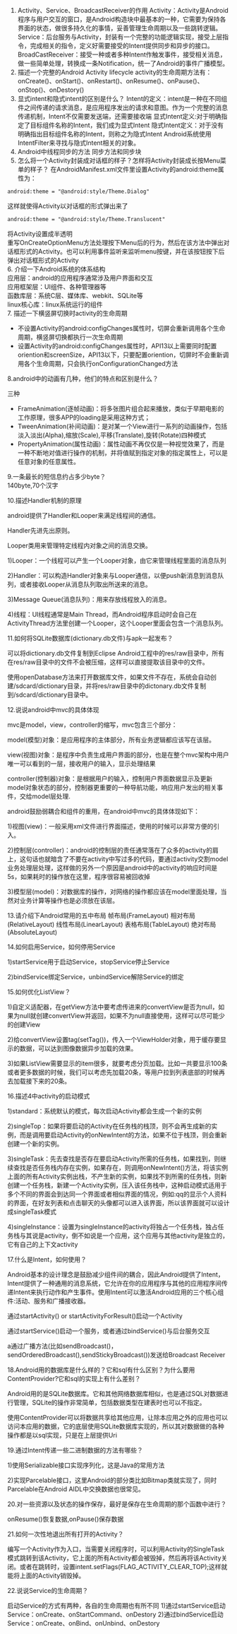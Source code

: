 1. Activity、Service、BroadcastReceiver的作用
   Activity：Activity是Android程序与用户交互的窗口，是Android构造块中最基本的一种，它需要为保持各界面的状态，做很多持久化的事情，妥善管理生命周期以及一些跳转逻辑。
   Service：后台服务与Activity，封装有一个完整的功能逻辑实现，接受上层指令，完成相关的指令，定义好需要接受的Intent提供同步和异步的接口。
   BroadCastReceiver：接受一种或者多种Intent作触发事件，接受相关消息，做一些简单处理，转换成一条Notification，统一了Android的事件广播模型。
2. 描述一个完整的Android Activity lifecycle
   activity的生命周期方法有：onCreate\(\)、onStart\(\)、onRestart\(\)、onResume\(\)、onPause\(\)、onStop\(\)、onDestory\(\)
3. 显式intent和隐式intent的区别是什么？
   Intent的定义：intent是一种在不同组件之间传递的请求消息，是应用程序发出的请求和意图。作为一个完整的消息传递机制，Intent不仅需要发送端，还需要接收端
   显式Intent定义:对于明确指定了目标组件名称的Intent，我们成为显式Intent
   隐式Intent定义：对于没有明确指出目标组件名称的Intent，则称之为隐式Intent
   Android系统使用IntentFilter来寻找与隐式Intent相关的对象。
4. Android中线程同步的方法
   同步方法和同步块
5. 怎么将一个Activity封装成对话框的样子？怎样将Activity封装成长按Menu菜单的样子？
   在AndroidManifest.xml文件里设置Activity的android:theme属性为：

```xml
android:theme = "@android:style/Theme.Dialog"
```

这样就使得Activity以对话框的形式弹出来了

```xml
android:theme = "@android:style/Theme.Translucent"
```

将Activity设置成半透明  
重写OnCreateOptionMenu方法处理按下Menu后的行为，然后在该方法中弹出对话框形式的Activity。也可以利用事件监听来监听menu按键，并在该按钮按下后弹出对话框形式的Activity  
6. 介绍一下Android系统的体系结构  
应用层：android的应用程序通常涉及用户界面和交互  
应用框架层：UI组件、各种管理器等  
函数库层：系统C层、媒体库、webkit、SQLite等  
linux核心库：linux系统运行的组件  
7. 描述一下横竖屏切换时activity的生命周期

   * 不设置Activity的android:configChanges属性时，切屏会重新调用各个生命周期，横竖屏切换都执行一次生命周期
   * 设置Activity的android:configChanges属性时，API13以上需要同时配置oriention和screenSize，API13以下，只要配置oriention，切屏时不会重新调用各个生命周期，只会执行onConfigurationChanged方法


8.android中的动画有几种，他们的特点和区别是什么？

三种

* FrameAnimation\(逐帧动画\)：将多张图片组合起来播放，类似于早期电影的工作原理，很多APP的loading是采用这种方式；
* TweenAnimation\(补间动画\)：是对某一个View进行一系列的动画操作，包括淡入淡出\(Alpha\),缩放\(Scale\),平移\(Translate\),旋转\(Rotate\)四种模式
* PropertyAnimation\(属性动画\)：属性动画不再仅仅是一种视觉效果了，而是一种不断地对值进行操作的机制，并将值赋到指定对象的指定属性上，可以是任意对象的任意属性。



9.一条最长的短信息约占多少byte？  
140byte,70个汉字

10.描述Handler机制的原理

android提供了Handler和Looper来满足线程间的通信。

Handler先进先出原则。

Looper类用来管理特定线程内对象之间的消息交换。

1\)Looper：一个线程可以产生一个Looper对象，由它来管理线程里面的消息队列

2\)Handler：可以构造Handler对象来与Looper通信，以便push新消息到消息队列，或者接收Looper从消息队列取出所送来的消息。

3\)Message Queue\(消息队列\)：用来存放线程放入的消息。

4\)线程：UI线程通常是Main Thread，而Android程序启动时会自己在ActivityThread方法里创建一个Looper，这个Looper里面会包含一个消息队列。

11.如何将SQLite数据库\(dictionary.db文件\)与apk一起发布？

可以将dictionary.db文件复制到Eclipse Android工程中的res/raw目录中，所有在res/raw目录中的文件不会被压缩，这样可以直接提取该目录中的文件。

使用openDatabase方法来打开数据库文件，如果文件不存在，系统会自动创建/sdcard/dictionary目录，并将res/raw目录中的dictonary.db文件复制到/sdcard/dictionary目录中。

12.说说android中mvc的具体体现

mvc是model，view，controller的缩写，mvc包含三个部分：

model\(模型\)对象：是应用程序的主体部分，所有业务逻辑都应该写在该层。

view\(视图\)对象：是程序中负责生成用户界面的部分，也是在整个mvc架构中用户唯一可以看到的一层，接收用户的输入，显示处理结果

controller\(控制器\)对象：是根据用户的输入，控制用户界面数据显示及更新model对象状态的部分，控制器更重要的一种导航功能，响应用户发出的相关事件，交给model层处理.

android鼓励弱耦合和组件的重用，在android中mvc的具体体现如下：

1\)视图\(view\)：一般采用xml文件进行界面描述，使用的时候可以非常方便的引入。

2\)控制层\(controller\)：android的控制层的责任通常落在了众多的activity的肩上，这句话也就暗含了不要在activity中写过多的代码，要通过activity交割model业务处理层处理，这样做的另外一个原因是android中的activity的响应时间是5s，如果耗时的操作放在这里，程序很容易被回收掉

3\)模型层\(model\)：对数据库的操作，对网络的操作都应该在model里面处理，当然对业务计算等操作也是必须放在该层。

13.请介绍下Android常用的五中布局
帧布局\(FrameLayout\)
相对布局\(RelativeLayout\)
线性布局\(LinearLayout\)
表格布局\(TableLayout\)
绝对布局\(AbsoluteLayout\)

14.如何启用Service，如何停用Service

1\)startService用于启动Service，stopService停止Service

2\)bindService绑定Service，unbindService解除Service的绑定

15.如何优化ListView？

1\)自定义适配器，在getView方法中要考虑传进来的convertView是否为null，如果为null就创建convertView并返回，如果不为null直接使用，这样可以尽可能少的创建View

2\)给convertView设置tag\(setTag\(\)\)，传入一个ViewHolder对象，用于缓存要显示的数据，可以达到图像数据异步加载的效果。

3\)如果ListView需要显示的item很多，就要考虑分页加载。比如一共要显示100条或者更多数据的时候，我们可以考虑先加载20条，等用户拉到列表底部的时候再去加载接下来的20条。

16.描述4中activity的启动模式

1\)standard：系统默认的模式，每次启动Activity都会生成一个新的实例

2\)singleTop：如果将要启动的Activity在任务栈的栈顶，则不会再生成新的实例，而是调用要启动Activity的onNewIntent的方法，如果不位于栈顶，则会重新创建一个新的实例。

3\)singleTask：先去查找是否存在要启动Activity所需的任务栈，如果找到，则继续查找是否任务栈内存在实例，如果存在，则调用onNewIntent\(\)方法，将该实例上面的所有Activity实例出栈，不产生新的实例，如果找不到所需的任务栈，则新创建一个任务栈，新建一个Activity实例，压入该任务栈中，这种启动模式适用于多个不同的界面会到达同一个界面或者相似界面的情况，例如:qq的显示个人资料的界面，在好友列表和点击聊天的头像都可以进入该界面，所以该界面就可以设计成singleTask模式

4\)singleInstance：设置为singleInstance的activity将独占一个任务栈，独占任务栈与其说是activity，倒不如说是一个应用，这个应用与其他activity是独立的，它有自己的上下文activity

17.什么是Intent，如何使用？

Android基本的设计理念是鼓励减少组件间的耦合，因此Android提供了Intent，Intent提供了一种通用的消息系统，它允许在你的应用程序与其他的应用程序间传递Intent来执行动作和产生事件。使用Intent可以激活Android应用的三个核心组件:活动、服务和广播接收器。

通过startActivity\(\)  or  startActivityForResult\(\)启动一个Activity

通过startService\(\)启动一个服务，或者通过bindService\(\)与后台服务交互

a通过广播方法\(比如sendBroadcast\(\)，sendOrderedBroadcast\(\),sendStickyBroadcast\(\)\)发送给Broadcast Receiver

18.Android用的数据库是什么样的？它和sql有什么区别？为什么要用ContentProvider?它和sql的实现上有什么差别？

Android用的是SQLite数据库。它和其他网络数据库相似，也是通过SQL对数据进行管理，SQLite的操作非常简单，包括数据类型在建表时也可以不指定。

使用ContentProvider可以将数据共享给其他应用，让除本应用之外的应用也可以访问本应用的数据，它的底层使用SQLite数据库实现的，所以其对数据做的各种操作都是以sql实现，只是在上层提供Uri

19.通过Intent传递一些二进制数据的方法有哪些？

1\)使用Serializable接口实现序列化，这是Java的常用方法

2\)实现Parcelable接口，这里Android的部分类比如Bitmap类就实现了，同时Parcelable在Android AIDL中交换数据也很常见。

20.对一些资源以及状态的操作保存，最好是保存在生命周期的那个函数中进行？

onResume\(\)恢复数据,onPause\(\)保存数据

21.如何一次性地退出所有打开的Activity？

编写一个Activity作为入口，当需要关闭程序时，可以利用Activity的SingleTask模式跳转到该Activity，它上面的所有Activity都会被毁掉，然后再将该Activity关闭。或者在跳转时，设置intent.setFlags\(FLAG\_ACTIVITY\_CLEAR\_TOP\);这样就能将上面的Activity销毁掉。

22.说说Service的生命周期？

启动Service的方式有两种，各自的生命周期也有所不同
1)通过startService启动Service：onCreate、onStartCommand、onDestory
2)通过bindService启动Service：onCreate、onBind、onUnbind、onDestory

